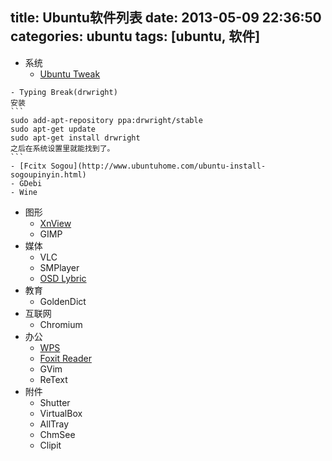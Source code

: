 title: Ubuntu软件列表
date: 2013-05-09 22:36:50
categories: ubuntu
tags: [ubuntu, 软件] 
---
- 系统
    - [Ubuntu Tweak](http://ubuntu-tweak.com)
<!--more-->
    - Typing Break(drwright)
    安装
    ```
	sudo add-apt-repository ppa:drwright/stable
	sudo apt-get update
	sudo apt-get install drwright
	之后在系统设置里就能找到了。
	```
    - [Fcitx Sogou](http://www.ubuntuhome.com/ubuntu-install-sogoupinyin.html)
    - GDebi
    - Wine
- 图形
    - [XnView](http://www.xnview.com/)
    - GIMP
- 媒体
    - VLC
    - SMPlayer
    - [OSD Lybric](https://github.com/osdlyrics/osdlyrics)
- 教育
    - GoldenDict
- 互联网
    - Chromium
- 办公
    - [WPS](http://linux.wps.cn/)
    - [Foxit Reader](http://www.foxitsoftware.com/)
    - GVim
    - ReText
- 附件
    - Shutter
    - VirtualBox
    - AllTray
    - ChmSee
    - Clipit

